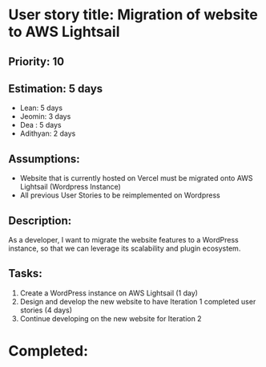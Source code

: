 # User story title: Migration of website to AWS Lightsail

## Priority: 10

## Estimation: 5 days

* Lean: 5 days
* Jeomin: 3 days
*  Dea : 5 days
* Adithyan: 2 days

## Assumptions:
- Website that is currently hosted on Vercel must be migrated onto AWS Lightsail (Wordpress Instance)
- All previous User Stories to be reimplemented on Wordpress

## Description: 
As a developer, I want to migrate the website features to a WordPress instance, so that we can leverage its scalability and plugin ecosystem.

## Tasks:

1. Create a WordPress instance on AWS Lightsail (1 day)
2. Design and develop the new website to have Iteration 1 completed user stories (4 days)
3. Continue developing on the new website for Iteration 2

# Completed:




